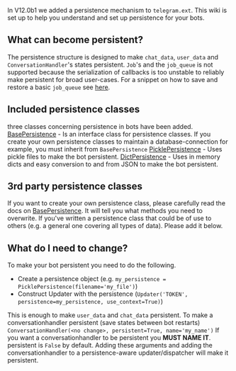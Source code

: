 In V12.0b1 we added a persistence mechanism to `telegram.ext`. This wiki is set up to help you understand and set up persistence for your bots.

## What can become persistent?
The persistence structure is designed to make `chat_data`, `user_data` and `ConversationHandler`'s states persistent.
`Job`'s and the `job_queue` is not supported because the serialization of callbacks is too unstable to reliably make persistent for broad user-cases. For a snippet on how to save and restore a basic `job_queue` see [here](https://github.com/python-telegram-bot/python-telegram-bot/wiki/Code-snippets#save-and-load-jobs-using-pickle).

## Included persistence classes
three classes concerning persistence in bots have been added. 
[BasePersistence](https://python-telegram-bot.readthedocs.io/en/latest/telegram.ext.basepersistence.html) - Is an interface class for persistence classes. If you create your own persistence classes to maintain a database-connection for example, you must inherit from `BasePersistence`
[PicklePersistence](https://python-telegram-bot.readthedocs.io/en/latest/telegram.ext.picklepersistence.html) - Uses pickle files to make the bot persistent.
[DictPersistence](https://python-telegram-bot.readthedocs.io/en/latest/telegram.ext.dictpersistence.html) - Uses in memory dicts and easy conversion to and from JSON to make the bot persistent.

## 3rd party persistence classes
If you want to create your own persistence class, please carefully read the docs on [BasePersistence](https://python-telegram-bot.readthedocs.io/en/latest/telegram.ext.basepersistence.html). It will tell you what methods you need to overwrite. If you've written a persistence class that could be of use to others (e.g. a general one covering all types of data). Please add it below.

## What do I need to change?
To make your bot persistent you need to do the following.

- Create a persistence object (e.g. `my_persistence = PicklePersistence(filename='my_file')`)
- Construct Updater with the persistence (`Updater('TOKEN', persistence=my_persistence, use_context=True)`)

This is enough to make `user_data` and `chat_data` persistent.
To make a conversationhandler persistent (save states between bot restarts)
`ConversationHandler(<no change>, persistent=True, name='my_name')`
If you want a conversationhandler to be persistent you **MUST NAME IT**. persistent is `False` by default.
Adding these arguments and adding the conversationhandler to a persistence-aware updater/dispatcher will make it persistent.
 